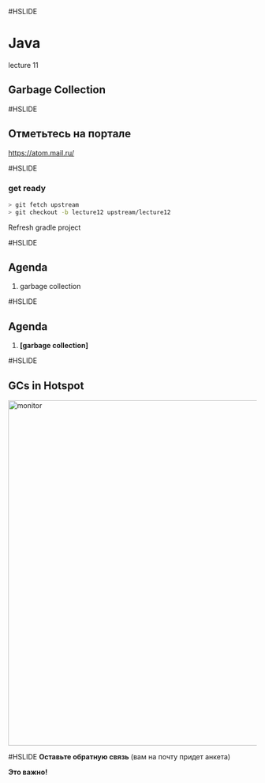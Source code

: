 #HSLIDE
# Java
lecture 11
## Garbage Collection

#HSLIDE
## Отметьтесь на портале
https://atom.mail.ru/

#HSLIDE
### get ready
```bash
> git fetch upstream
> git checkout -b lecture12 upstream/lecture12
```
Refresh gradle project


#HSLIDE
## Agenda
1. garbage collection

#HSLIDE
## Agenda
1. **[garbage collection]**

#HSLIDE
## GCs in Hotspot
<img src="lecture12/presentation/assets/img/concurrenthashmap.png" alt="monitor" style="width: 700px;"/>  

#HSLIDE
**Оставьте обратную связь**
(вам на почту придет анкета)  

**Это важно!**
